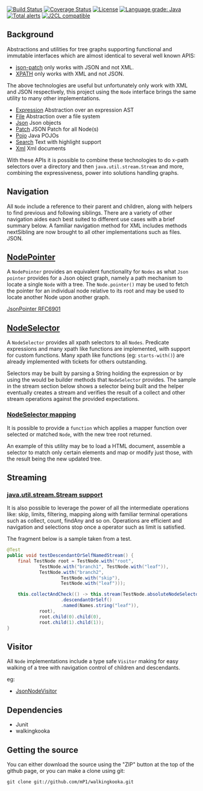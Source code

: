 [![Build Status](https://travis-ci.com/mP1/walkingkooka-tree.svg?branch=master)](https://travis-ci.com/mP1/walkingkooka-tree.svg?branch=master)
[![Coverage Status](https://coveralls.io/repos/github/mP1/walkingkooka-tree/badge.svg?branch=master)](https://coveralls.io/github/mP1/walkingkooka-tree?branch=master)
[![License](https://img.shields.io/badge/License-Apache%202.0-blue.svg)](https://opensource.org/licenses/Apache-2.0)
[![Language grade: Java](https://img.shields.io/lgtm/grade/java/g/mP1/walkingkooka-tree.svg?logo=lgtm&logoWidth=18)](https://lgtm.com/projects/g/mP1/walkingkooka-tree/context:java)
[![Total alerts](https://img.shields.io/lgtm/alerts/g/mP1/walkingkooka-tree.svg?logo=lgtm&logoWidth=18)](https://lgtm.com/projects/g/mP1/walkingkooka-tree/alerts/)
[![J2CL compatible](https://img.shields.io/badge/J2CL-compatible-brightgreen.svg)](https://github.com/mP1/j2cl-central)



## Background

Abstractions and utilities for tree graphs supporting functional and immutable interfaces which are almost identical to several well known APIS:

- [json-patch](http://jsonpatch.com) only works with JSON and not XML.
- [XPATH](https://en.wikipedia.org/wiki/XPath) only works with XML and not JSON.

The above technologies are useful but unfortunately only work with XML and JSON respectively, this project using the `Node` interface brings the same
utility to many other implementations.

- [Expression](https://github.com/mP1/walkingkooka-tree/tree/master/src/main/java/walkingkooka/tree/expression) Abstraction over an expression AST
- [File](https://github.com/mP1/walkingkooka-tree-file/tree/master/src/main/java/walkingkooka/tree/file) Abstraction over a file system
- [Json](https://github.com/mP1/walkingkooka-tree-json/tree/master/src/main/java/walkingkooka/tree/json) Json objects
- [Patch](https://github.com/mP1/walkingkooka-tree-patch/tree/master/src/main/java/walkingkooka/tree/patch) JSON Patch for all Node(s)
- [Pojo](https://github.com/mP1/walkingkooka-tree-pojo/tree/master/src/main/java/walkingkooka/tree/pojo) Java POJOs
- [Search](https://github.com/mP1/walkingkooka-tree-search/tree/master/src/main/java/walkingkooka/tree/search) Text with highlight support
- [Xml](https://github.com/mP1/walkingkooka-tree-xml/tree/master/src/main/java/walkingkooka/tree/xml) Xml documents

With these APIs it is possible to combine these technologies to do x-path selectors over a directory and then `java.util.stream.Stream` and more,
combining the expressiveness, power into solutions handling graphs.



## Navigation
All `Node` include a reference to their parent and children, along with helpers to find previous and following siblings.
There are a variety of other navigation aides each best suited to different use cases with a brief summary below. A familiar
navigation method for XML includes methods nextSibling are now brought to all other implementations such as files. JSON.



## [NodePointer](https://github.com/mP1/walkingkooka/blob/master/src/main/java/walkingkooka/tree/pointer/NodePointer.java)
A `NodePointer` provides an equivalent functionality for `Nodes` as what `Json pointer` provides for a Json object graph,
namely a path mechanism to locate a single `Node` with a tree. The `Node.pointer()` may be used to fetch the pointer for
an individual node relative to its root and may be used to locate another Node upon another graph.

[JsonPointer RFC6901](https://tools.ietf.org/html/rfc6901)



## [NodeSelector](https://github.com/mP1/walkingkooka-tree/blob/master/src/main/java/walkingkooka/tree/select/NodeSelector.java) 
A `NodeSelector` provides all xpath selectors to all `Nodes`. Predicate expressions and many xpath like functions are
implemented, with support for custom functions. Many xpath like functions (eg: `starts-with()`) are already implemented
with tickets for others outstanding.

Selectors may be built by parsing a String holding the expression or by using the would be builder methods that
`NodeSelector` provides. The sample in the stream section below shows a selector being built and the helper
eventually creates a stream and verifies the result of a collect and other stream operations against the provided expectations.

### [NodeSelector mapping](https://github.com/mP1/walkingkooka-tree/blob/master/src/main/java/walkingkooka/tree/select/NodeSelectorContexts.java#L41) 
It is possible to provide a `function` which applies a mapper function over selected or matched `Node`, with the new
tree root returned.

An example of this utility may be to load a HTML document, assemble a selector to match only certain elements and map or
modify just those, with the result being the new updated tree.



## Streaming

### [java.util.stream.Stream support](https://github.com/mP1/walkingkooka-tree/blob/master/src/main/java/walkingkooka/tree/select/NodeSelector.java#L446)
It is also possible to leverage the power of all the intermediate operations like: skip, limits, filtering, mapping
along with familiar terminal operations such as collect, count, findAny and so on. Operations are efficient and navigation
and selections stop once a operator such as limit is satisfied.

The fragment below is a sample taken from a test.

```java
@Test
public void testDescendantOrSelfNamedStream() {
    final TestNode root = TestNode.with("root",
            TestNode.with("branch1", TestNode.with("leaf")),
            TestNode.with("branch2",
                    TestNode.with("skip"),
                    TestNode.with("leaf")));

    this.collectAndCheck(() -> this.stream(TestNode.absoluteNodeSelector()
                    .descendantOrSelf()
                    .named(Names.string("leaf")),
            root),
            root.child(0).child(0),
            root.child(1).child(1));
}
```



## Visitor

All `Node` implementations include a type safe `Visitor` making for easy walking of a tree with navigation control of
children and descendants.

eg:
- [JsonNodeVisitor](https://github.com/mP1/walkingkooka-tree-json/blob/master/src/main/java/walkingkooka/tree/json/JsonNode.java)



## Dependencies

- Junit
- walkingkooka



## Getting the source

You can either download the source using the "ZIP" button at the top
of the github page, or you can make a clone using git:

```
git clone git://github.com/mP1/walkingkooka.git
```
